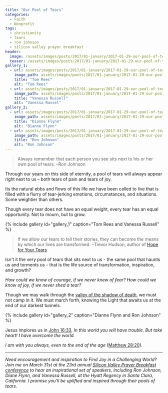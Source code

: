 ```yaml
---
title: "Our Pool of Tears"
categories:
  - Faith
  - Nonprofit
tags:
  - christianity
  - tears
  - ron johnson
  - silicon valley prayer breakfast
header:
  image: /assets/images/posts/2017/01-january/2017-01-29-our-pool-of-tears/cover-ron-johnson.jpg
  teaser: /assets/images/posts/2017/01-january/2017-01-29-our-pool-of-tears/cover-ron-johnson.jpg
gallery_1:
  - url: assets/images/posts/2017/01-january/2017-01-29-our-pool-of-tears/tom-rees.jpg
    image_path: assets/images/posts/2017/01-january/2017-01-29-our-pool-of-tears/tom-rees.jpg
    title: "Tom Rees"
    alt: "Tom Rees"
  - url: assets/images/posts/2017/01-january/2017-01-29-our-pool-of-tears/vanessa-russell.jpg
    image_path: assets/images/posts/2017/01-january/2017-01-29-our-pool-of-tears/vanessa-russell.jpg
    title: "Vanessa Russell"
    alt: "Vanessa Russel"
gallery_2:
  - url: assets/images/posts/2017/01-january/2017-01-29-our-pool-of-tears/dianne-flynn.jpg
    image_path: assets/images/posts/2017/01-january/2017-01-29-our-pool-of-tears/dianne-flynn.jpg
    title: "Dianne Flynn"
    alt: "Dianne Flynn"
  - url: assets/images/posts/2017/01-january/2017-01-29-our-pool-of-tears/ron-johnson.jpg
    image_path: assets/images/posts/2017/01-january/2017-01-29-our-pool-of-tears/ron-johnson.jpg
    title: "Ron Johnson"
    alt: "Ron Johnson"
---
```


> Always remember that each person you see sits next to his or her own pool of tears. –Ron Johnson

Through our years on this side of eternity, a pool of tears will always appear right next to us – both tears of pain and tears of joy.

Its the natural ebbs and flows of this life we have been called to live that is filled with a flurry of tear-jerking emotions, circumstances, and situations. Some weightier than others.

Though every tear does not have an equal weight, every tear has an equal opportunity. Not to mourn, but to grow.

{% include gallery id="gallery_1" caption="Tom Rees and Vanessa Russell" %}

> If we allow our tears to tell their stories, they can become the means by which our lives are transformed. –Trevor Hudson, author of [Hope for Your Tears](http://a.co/eiBzb2c )

Isn't it the very pool of tears that sits next to us - the same pool that haunts us and torments us - that is the life source of transformation, inspiration, and growth?

*How could we know of courage, if we never knew of fear? How could we know of joy, if we never shed a tear?*

Though we may walk through the [valley of the shadow of death](https://www.biblegateway.com/passage/?search=Psalm%2023), we must not camp in it. We must march forth, knowing the Light that awaits us at the end of our darkest tunnels.

{% include gallery id="gallery_2" caption="Dianne Flynn and Ron Johnson" %}

Jesus implores us in [John 16:33](https://www.biblegateway.com/passage/?search=John+16:33), *In this world you will have trouble. But take heart! I have overcome the world.*

*I am with you always, even to the end of the age* ([Matthew 28:20](https://www.biblegateway.com/passage/?search=Matthew%2028:19-20&version=NIV)).

<hr/>

*Need encouragement and inspiration to Find Joy in a Challenging World? Join me on March 31st at the 23rd annual [Silicon Valley Prayer Breakfast conference](http://www.svpb.net/annual-breakfasts.html) to hear an inspirational set of speakers, including Ron Johnson, Diane Flynn, and Vanessa Russell, at the Hyatt Regency in Santa Clara, California. I promise you'll be uplifted and inspired through their pools of tears.*
